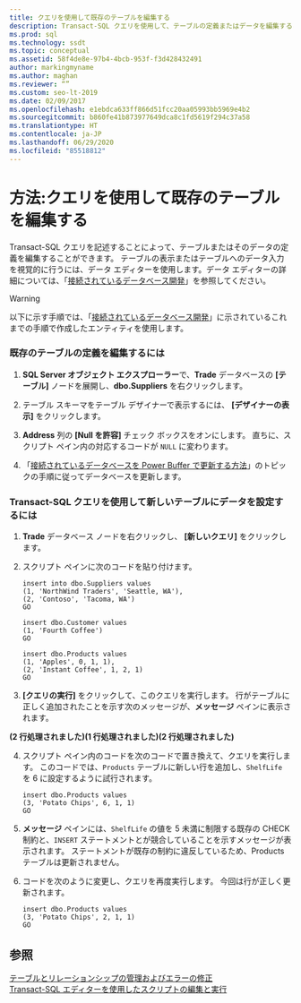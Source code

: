 ```yaml
---
title: クエリを使用して既存のテーブルを編集する
description: Transact-SQL クエリを使用して、テーブルの定義またはデータを編集する方法について説明します。 テーブル定義を編集し、テーブルに行を挿入する例を示します。
ms.prod: sql
ms.technology: ssdt
ms.topic: conceptual
ms.assetid: 58f4de8e-97b4-4bcb-953f-f3d428432491
author: markingmyname
ms.author: maghan
ms.reviewer: “”
ms.custom: seo-lt-2019
ms.date: 02/09/2017
ms.openlocfilehash: e1ebdca633ff866d51fcc20aa05993bb5969e4b2
ms.sourcegitcommit: b860fe41b873977649dca8c1fd5619f294c37a58
ms.translationtype: HT
ms.contentlocale: ja-JP
ms.lasthandoff: 06/29/2020
ms.locfileid: "85518812"
---
```

# <a name="how-to-edit-an-existing-table-using-queries"></a>方法:クエリを使用して既存のテーブルを編集する

Transact\-SQL クエリを記述することによって、テーブルまたはそのデータの定義を編集することができます。 テーブルの表示またはテーブルへのデータ入力を視覚的に行うには、データ エディターを使用します。データ エディターの詳細については、「[接続されているデータベース開発](../ssdt/connected-database-development.md)」を参照してください。  
  
> [!WARNING]  
> 以下に示す手順では、「[接続されているデータベース開発](../ssdt/connected-database-development.md)」に示されているこれまでの手順で作成したエンティティを使用します。  
  
### <a name="to-edit-the-definition-of-an-existing-table"></a>既存のテーブルの定義を編集するには  
  
1.  **SQL Server オブジェクト エクスプローラー**で、**Trade** データベースの **[テーブル]** ノードを展開し、**dbo.Suppliers** を右クリックします。  
  
2.  テーブル スキーマをテーブル デザイナーで表示するには、 **[デザイナーの表示]** をクリックします。  
  
3.  **Address** 列の **[Null を許容]** チェック ボックスをオンにします。 直ちに、スクリプト ペイン内の対応するコードが `NULL` に変わります。  
  
4.  「[接続されているデータベースを Power Buffer で更新する方法](../ssdt/how-to-update-a-connected-database-with-power-buffer.md)」のトピックの手順に従ってデータベースを更新します。  
  
### <a name="to-populate-data-in-new-tables-using-a-transact-sql-query"></a>Transact\-SQL クエリを使用して新しいテーブルにデータを設定するには  
  
1.  **Trade** データベース ノードを右クリックし、 **[新しいクエリ]** をクリックします。  
  
2.  スクリプト ペインに次のコードを貼り付けます。  
  
    ```  
    insert into dbo.Suppliers values  
    (1, 'NorthWind Traders', 'Seattle, WA'),  
    (2, 'Contoso', 'Tacoma, WA')  
    GO  
  
    insert dbo.Customer values  
    (1, 'Fourth Coffee')  
    GO  
  
    insert dbo.Products values  
    (1, 'Apples', 0, 1, 1),  
    (2, 'Instant Coffee', 1, 2, 1)  
    GO  
    ```  
  
3.  **[クエリの実行]** をクリックして、このクエリを実行します。 行がテーブルに正しく追加されたことを示す次のメッセージが、**メッセージ** ペインに表示されます。  
  
**(2 行処理されました)(1 行処理されました)(2 行処理されました)**  
  
4.  スクリプト ペイン内のコードを次のコードで置き換えて、クエリを実行します。 このコードでは、`Products` テーブルに新しい行を追加し、`ShelfLife` を 6 に設定するように試行されます。  
  
    ```  
    insert dbo.Products values  
    (3, 'Potato Chips', 6, 1, 1)  
    GO  
    ```  
  
5.  **メッセージ** ペインには、`ShelfLife` の値を 5 未満に制限する既存の CHECK 制約と、`INSERT` ステートメントとが競合していることを示すメッセージが表示されます。 ステートメントが既存の制約に違反しているため、Products テーブルは更新されません。  
  
6.  コードを次のように変更し、クエリを再度実行します。 今回は行が正しく更新されます。  
  
    ```  
    insert dbo.Products values  
    (3, 'Potato Chips', 2, 1, 1)  
    GO  
    ```  
  
## <a name="see-also"></a>参照  
[テーブルとリレーションシップの管理およびエラーの修正](../ssdt/manage-tables-relationships-and-fix-errors.md)  
[Transact-SQL エディターを使用したスクリプトの編集と実行](../ssdt/use-transact-sql-editor-to-edit-and-execute-scripts.md)  
  
